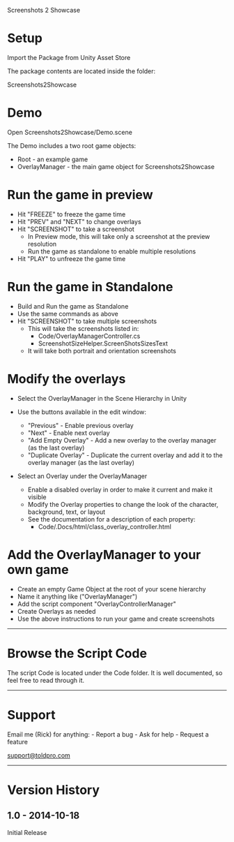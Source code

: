 Screenshots 2 Showcase

# Setup

Import the Package from Unity Asset Store

The package contents are located inside the folder:

Screenshots2Showcase

# Demo

Open Screenshots2Showcase/Demo.scene

The Demo includes a two root game objects:

- Root - an example game
- OverlayManager - the main game object for Screenshots2Showcase

# Run the game in preview

- Hit "FREEZE" to freeze the game time
- Hit "PREV" and "NEXT" to change overlays
- Hit "SCREENSHOT" to take a screenshot 
	- In Preview mode, this will take only a screenshot at the preview resolution
	- Run the game as standalone to enable multiple resolutions
- Hit "PLAY" to unfreeze the game time 

# Run the game in Standalone

- Build and Run the game as Standalone
- Use the same commands as above
- Hit "SCREENSHOT" to take multiple screenshots
	- This will take the screenshots listed in:
		- Code/OverlayManagerController.cs
		- ScreenshotSizeHelper.ScreenShotsSizesText
	- It will take both portrait and orientation screenshots

# Modify the overlays

- Select the OverlayManager in the Scene Hierarchy in Unity
- Use the buttons available in the edit window:
	- "Previous" - Enable previous overlay
	- "Next" - Enable next overlay
	- "Add Empty Overlay" - Add a new overlay to the overlay manager (as the last overlay)
	- "Duplicate Overlay" - Duplicate the current overlay and add it to the overlay manager (as the last overlay)

- Select an Overlay under the OverlayManager
	- Enable a disabled overlay in order to make it current and make it visible
	- Modify the Overlay properties to change the look of the character, background, text, or layout
	- See the documentation for a description of each property:
		- Code/.Docs/html/class_overlay_controller.html

# Add the OverlayManager to your own game

- Create an empty Game Object at the root of your scene hierarchy
- Name it anything like ("OverlayManager")
- Add the script component "OverlayControllerManager"
- Create Overlays as needed
- Use the above instructions to run your game and create screenshots


---

# Browse the Script Code

The script Code is located under the Code folder. It is well documented, so feel free to read through it.

---

# Support

Email me (Rick) for anything:
	- Report a bug
	- Ask for help
	- Request a feature

support@toldpro.com


---

# Version History

## 1.0 - 2014-10-18

Initial Release